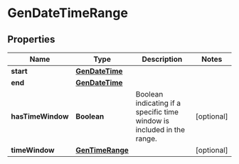 

# GenDateTimeRange


## Properties

| Name | Type | Description | Notes |
|------------ | ------------- | ------------- | -------------|
|**start** | [**GenDateTime**](GenDateTime.md) |  |  |
|**end** | [**GenDateTime**](GenDateTime.md) |  |  |
|**hasTimeWindow** | **Boolean** | Boolean indicating if a specific time window is included in the range. |  [optional] |
|**timeWindow** | [**GenTimeRange**](GenTimeRange.md) |  |  [optional] |



